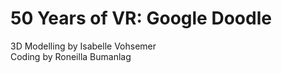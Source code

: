 # 50 Years of VR: Google Doodle

3D Modelling by Isabelle Vohsemer
<br>
Coding by Roneilla Bumanlag
